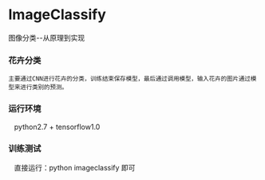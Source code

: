 # ImageClassify
图像分类--从原理到实现

### 花卉分类
    主要通过CNN进行花卉的分类，训练结束保存模型，最后通过调用模型，输入花卉的图片通过模型来进行类别的预测。
### 运行环境
    python2.7 + tensorflow1.0
### 训练测试
    直接运行：python imageclassify 即可

